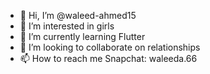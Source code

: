 - 👋 Hi, I’m @waleed-ahmed15
- 👀 I’m interested in girls
- 🌱 I’m currently learning Flutter
- 💞️ I’m looking to collaborate on relationships
- 📫 How to reach me Snapchat: waleeda.66
